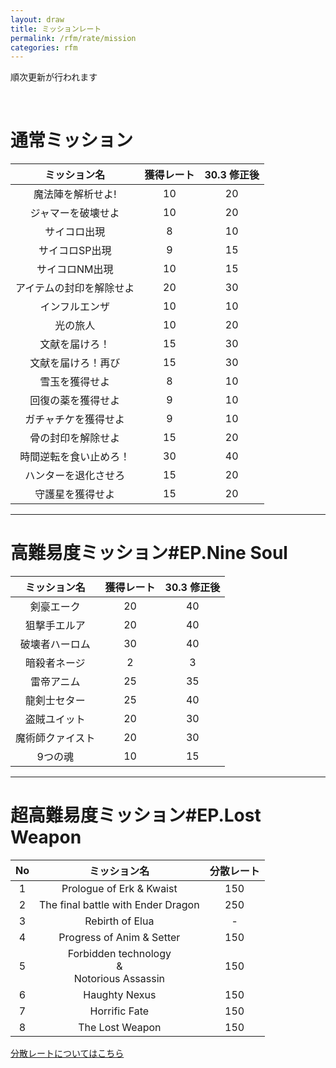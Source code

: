 ```yaml
---
layout: draw
title: ミッションレート
permalink: /rfm/rate/mission
categories: rfm
---
```

<p class="alert alert-info">順次更新が行われます</p>
 
  

# 通常ミッション  
  
|ミッション名| 獲得レート |30.3 修正後 |
| :-----------: |:-------------:|:-------------:|
| 魔法陣を解析せよ! |10 | 20 | 
| ジャマーを破壊せよ| 10 |20 | 
| サイコロ出現  | 8 |10 |
| サイコロSP出現  | 9 |15 |
| サイコロNM出現 | 10 | 15 |
| アイテムの封印を解除せよ | 20 |30 |
| インフルエンザ | 10 |10 |
| 光の旅人 | 10 |20 |
| 文献を届けろ！ | 15 |30 |
| 文献を届けろ！再び | 15 |30 |
| 雪玉を獲得せよ | 8 |10 |
| 回復の薬を獲得せよ | 9 |10 |
| ガチャチケを獲得せよ | 9 |10 |
| 骨の封印を解除せよ | 15 |20 |
| 時間逆転を食い止めろ！ | 30 |40 |
| ハンターを退化させろ | 15 |20 |
| 守護星を獲得せよ | 15 |20 |

---------------------------------
# 高難易度ミッション#EP.Nine Soul  
  
|ミッション名| 獲得レート |30.3 修正後 |
| :-----------: |:-------------:|:-------------:|
| 剣豪エーク | 20 |40 |
| 狙撃手エルア | 20 |40 |
| 破壊者ハーロム  | 30 |40 |
| 暗殺者ネージ | 2 |3 |
| 雷帝アニム |25 | 35 |
| 龍剣士セター | 25 |40 |
| 盗賊ユイット | 20 |30 |
| 魔術師クァイスト | 20 |30 |
| 9つの魂  | 10 |15 |

-------------------------------------  
# 超高難易度ミッション#EP.Lost Weapon   
  
|No|ミッション名| 分散レート |
| :--:| :-----------: |:-------------:|
|1| Prologue of Erk & Kwaist | 150 |
|2| The final battle with Ender Dragon | 250 |
|3| Rebirth of Elua | - |
|4| Progress of Anim & Setter | 150 |
|5| Forbidden technology <br>&<br> Notorious Assassin | 150 |
|6| Haughty Nexus | 150 |
|7| Horrific Fate | 150 |
|8| The Lost Weapon | 150 |

[分散レートについてはこちら](http://web.njj12.net/rfm/rate/shl)<br/>

